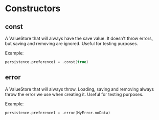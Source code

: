 # Constructors

## const

A ValueStore that will always have the save value. It doesn’t throw errors, but saving and removing are ignored. Useful for testing purposes.

Example:

```swift
persistence.preference1 = .const(true)
```

## error

A ValueStore that will always throw. Loading, saving and removing always throw the error we use when creating it. Useful for testing purposes.

Example:

```swift
persistence.preference1 = .error(MyError.noData)
```
